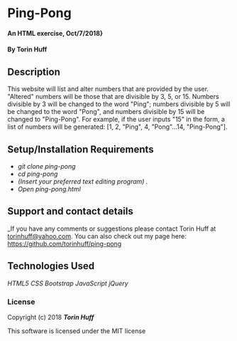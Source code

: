 # Ping-Pong

#### An HTML exercise, Oct/7/2018}

#### By Torin Huff

## Description

This website will list and alter numbers that are provided by the user. "Altered" numbers will be those that are divisible by 3, 5, or 15. Numbers divisible by 3 will be changed to the word "Ping"; numbers divisible by 5 will be changed to the word "Pong", and numbers divisible by 15 will be changed to "Ping-Pong". For example, if the user inputs "15" in the form, a list of numbers will be generated: [1, 2, "Ping", 4, "Pong"...14, "Ping-Pong"].

## Setup/Installation Requirements

* _git clone ping-pong_
* _cd ping-pong_
* _(Insert your preferred text editing program) ._
* _Open ping-pong.html_

## Support and contact details

_If you have any comments or suggestions please contact Torin Huff at torinhuff@yahoo.com. You can also check out my page here: <https://github.com/torinhuff/ping-pong>

## Technologies Used

_HTML5_
_CSS_
_Bootstrap_
_JavaScript_
_jQuery_

### License

Copyright (c) 2018 **_Torin Huff_**

This software is licensed under the MIT license
